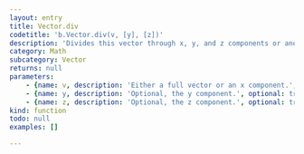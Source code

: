 ```yaml
---
layout: entry
title: Vector.div
codetitle: 'b.Vector.div(v, [y], [z])'
description: 'Divides this vector through x, y, and z components or another vector.'
category: Math
subcategory: Vector
returns: null
parameters:
    - {name: v, description: 'Either a full vector or an x component.', optional: false, type: [Vector, Number]}
    - {name: y, description: 'Optional, the y component.', optional: true, type: [Number]}
    - {name: z, description: 'Optional, the z component.', optional: true, type: [Number]}
kind: function
todo: null
examples: []

---
```


